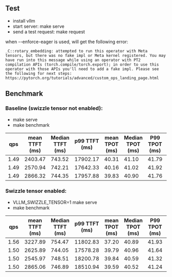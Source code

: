 ## Test

* install vllm
* start server: make serve
* send a test request: make request

when  --enforce-eager is used, will get the following error:

    _C::rotary_embedding: attempted to run this operator with Meta tensors, but there was no fake impl or Meta kernel registered. You may have run into this message while using an operator with PT2 compilation APIs (torch.compile/torch.export); in order to use this operator with those APIs you'll need to add a fake impl. Please see the following for next steps:  https://pytorch.org/tutorials/advanced/custom_ops_landing_page.html

## Benchmark

### Baseline (swizzle tensor not enabled):

* make serve
* make benchmark

| qps  | mean TTFT (ms) | Median TTFT (ms) | p99 TTFT (ms) | mean TPOT (ms) | Median TPOT (ms) | P99 TPOT (ms) | mean ITL (ms) | Median ITL (ms) | p99 ITL (ms) |
| ---- | -------------- | ---------------- | ------------- | -------------- | ---------------- | ------------- | ------------- | --------------- | ------------ |
| 1.49 | 2403.47        | 743.52           | 17902.17      | 40.31          | 41.10            | 41.79         | 41.00         | 29.04           | 191.56       |
| 1.49 | 2570.94        | 742.21           | 17642.33      | 40.16          | 41.02            | 41.92         | 40.48         | 29.06           | 189.20       |
| 1.49 | 2866.32        | 744.35           | 17957.88      | 39.83          | 40.90            | 41.76         | 40.10         | 28.98           | 190.63       |

### Swizzle tensor enabled:

* VLLM_SWIZZLE_TENSOR=1 make serve
* make benchmark

| qps  | mean TTFT (ms) | Median TTFT (ms) | p99 TTFT (ms) | mean TPOT (ms) | Median TPOT (ms) | P99 TPOT (ms) | mean ITL (ms) | Median ITL (ms) | p99 ITL (ms) |
| ---- | -------------- | ---------------- | ------------- | -------------- | ---------------- | ------------- | ------------- | --------------- | ------------ |
| 1.56 | 3227.89        | 754.47           | 11802.83      | 37.20          | 40.89            | 41.93         | 40.62         | 28.70           | 192.76       |
| 1.50 | 2625.89        | 744.05           | 17578.28      | 39.79          | 40.96            | 41.64         | 40.13         | 28.73           | 191.51       |
| 1.50 | 2545.97        | 748.51           | 18200.78      | 39.84          | 40.59            | 41.32         | 40.21         | 28.67           | 191.50       |
| 1.50 | 2865.06        | 746.89           | 18510.94      | 39.59          | 40.52            | 41.24         | 40.08         | 28.69           | 191.78       |

